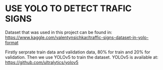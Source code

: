 # USE YOLO TO DETECT TRAFIC SIGNS

Dataset that was used in this project can be found in:
https://www.kaggle.com/valentynsichkar/traffic-signs-dataset-in-yolo-format

Firstly serprate train data and validation data, 80% for train and 20% for validation.
Then we use YOLOv5 to train the dataset.
YOLOv5 is available at:
 https://github.com/ultralytics/yolov5
 
